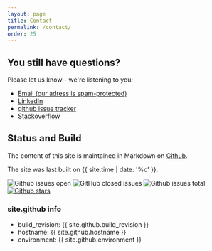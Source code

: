 ```yaml
---
layout: page
title: Contact
permalink: /contact/
order: 25
---
```


## You still have questions?

Please let us know - we're listening to you:


<ul>
<li><a target="_blank" rel="noopener noreferrer nofollow" href="xmxaxixlxtxo:ixnxfxox@xaxrxcx4x2x.xdxex" onmouseover="this.href=this.href.replace(/x/g,'');"><i class="fa fa-fw fa-envelope"></i> Email (our adress is spam-protected)</a></li>
<li><a target="_blank" rel="noopener noreferrer nofollow" href="https://linkedin.com/in/gernotstarke"><i class="fab fa-fw fa-linkedin" aria-hidden="true"></i> LinkedIn</a></li>

<li><a target="_blank" rel="noopener noreferrer nofollow" href="https://github.com/arc42/docs.arc42.org-site/issues"><i class="fab fa-fw fa-github" aria-hidden="true"></i>github issue tracker</a></li>
<li>
    <a target="_blank" rel="noopener noreferrer nofollow" href="https://stackoverflow.com/questions/tagged/arc42">
        <i class="fab fa-fw fa-stack-overflow" aria-hidden="true"></i>Stackoverflow</a>
</li>
</ul>

## Status and Build


The content of this site is maintained in Markdown on <a target="_blank" rel="noopener noreferrer nofollow" href="https://github.com/arc42/docs.arc42.org-site">Github</a>.

The site was last built on {{ site.time | date: '%c' }}. 



![Github issues open](https://badgen.net/github/open-issues/arc42/docs.arc42.org-site)
![GitHub closed issues](https://img.shields.io/github/issues-closed/arc42/docs.arc42.org-site)
![Github issues total](https://badgen.net/github/issues/arc42/docs.arc42.org-site)
[![Github stars](https://badgen.net/github/stars/arc42/arc42-template)](https://github.com/arc42/arc42-template)


### site.github info

* build_revision: {{ site.github.build_revision }}
* hostname: {{ site.github.hostname }}
* environment: {{ site.github.environment }}